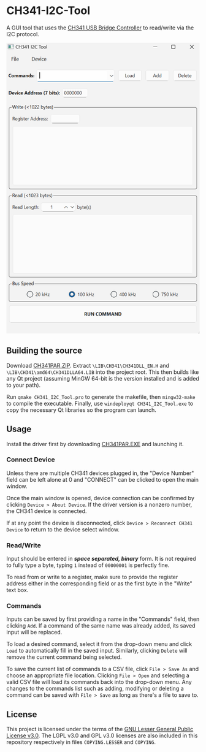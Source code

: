 
# CH341-I2C-Tool
A GUI tool that uses the [CH341 USB Bridge Controller](https://www.wch-ic.com/products/CH341.html) to read/write via the I2C protocol.

![Main window of the CH341 I2C Tool](Preview.png)

## Building the source
Download [CH341PAR.ZIP](https://www.wch-ic.com/downloads/CH341PAR_ZIP.html). Extract `\LIB\CH341\CH341DLL_EN.H` and `\LIB\CH341\amd64\CH341DLLA64.LIB` into the project root. This then builds like any Qt project (assuming MinGW 64-bit is the version installed and is added to your path). 

Run `qmake CH341_I2C_Tool.pro` to generate the makefile, then `mingw32-make` to compile the executable. Finally, use `windeployqt CH341_I2C_Tool.exe` to copy the necessary Qt libraries so the program can launch. 

## Usage
Install the driver first by downloading [CH341PAR.EXE](https://www.wch-ic.com/downloads/CH341PAR_EXE.html) and launching it.

### Connect Device
Unless there are multiple CH341 devices plugged in, the "Device Number" field can be left alone at 0 and "CONNECT" can be clicked to open the main window.

Once the main window is opened, device connection can be confirmed by clicking `Device > About Device`. If the driver version is a nonzero number, the CH341 device is connected.

If at any point the device is disconnected, click `Device > Reconnect CH341 Device` to return to the device  select window.

### Read/Write
Input should be entered in ***space separated, binary*** form. It is not required to fully type a byte, typing `1` instead of `00000001` is perfectly fine.

To read from or write to a register, make sure to provide the register address either in the corresponding field or as the first byte in the "Write" text box.

### Commands
Inputs can be saved by first providing a name in the "Commands" field, then clicking `Add`. If a command of the same name was already added, its saved input will be replaced. 

To load a desired command, select it from the drop-down menu and click `Load` to automatically fill in the saved input. Similarly, clicking `Delete` will remove the current command being selected.

To save the current list of commands to a CSV file, click `File > Save As` and choose an appropriate file location. Clicking `File > Open` and selecting a valid CSV file will load its commands back into the drop-down menu. Any changes to the commands list such as adding, modifying or deleting a command can be saved with `File > Save` as long as there's a file to save to.
## License
This project is licensed under the terms of the [GNU Lesser General Public License v3.0](https://www.gnu.org/licenses/lgpl-3.0.en.html). The LGPL v3.0 and GPL v3.0 licenses are also included in this repository respectively in files `COPYING.LESSER` and `COPYING`.

